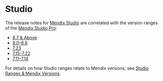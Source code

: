 # Studio

The release notes for [Mendix Studio](/studio/index) are correlated with the version ranges of the [Mendix Studio Pro](../studio-pro/index): 

* [8.7 & Above](8.7-and-above)
* [8.0–8.6](8.0-8.6)
* [7.23](7.23)
* [7.15–7.22](7.15-7.22)
* [7.11–7.14](7.11-7.14)

For details on how Studio ranges relate to Mendix versions, see [Studio Ranges & Mendix Versions](/studio/general-versions).
